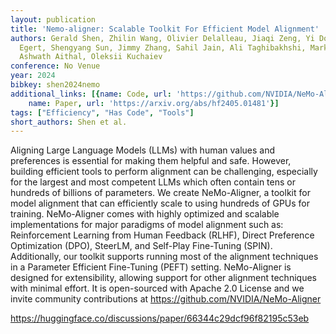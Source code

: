 ```yaml
---
layout: publication
title: 'Nemo-aligner: Scalable Toolkit For Efficient Model Alignment'
authors: Gerald Shen, Zhilin Wang, Olivier Delalleau, Jiaqi Zeng, Yi Dong, Daniel
  Egert, Shengyang Sun, Jimmy Zhang, Sahil Jain, Ali Taghibakhshi, Markel Sanz Ausin,
  Ashwath Aithal, Oleksii Kuchaiev
conference: No Venue
year: 2024
bibkey: shen2024nemo
additional_links: [{name: Code, url: 'https://github.com/NVIDIA/NeMo-Aligner'}, {
    name: Paper, url: 'https://arxiv.org/abs/hf2405.01481'}]
tags: ["Efficiency", "Has Code", "Tools"]
short_authors: Shen et al.
---
```

Aligning Large Language Models (LLMs) with human values and preferences is essential for making them helpful and safe. However, building efficient tools to perform alignment can be challenging, especially for the largest and most competent LLMs which often contain tens or hundreds of billions of parameters. We create NeMo-Aligner, a toolkit for model alignment that can efficiently scale to using hundreds of GPUs for training. NeMo-Aligner comes with highly optimized and scalable implementations for major paradigms of model alignment such as: Reinforcement Learning from Human Feedback (RLHF), Direct Preference Optimization (DPO), SteerLM, and Self-Play Fine-Tuning (SPIN). Additionally, our toolkit supports running most of the alignment techniques in a Parameter Efficient Fine-Tuning (PEFT) setting. NeMo-Aligner is designed for extensibility, allowing support for other alignment techniques with minimal effort. It is open-sourced with Apache 2.0 License and we invite community contributions at https://github.com/NVIDIA/NeMo-Aligner

https://huggingface.co/discussions/paper/66344c29dcf96f82195c53eb